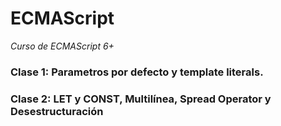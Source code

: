 # ECMAScript
_Curso de ECMAScript 6+_

### Clase 1: Parametros por defecto y template literals.

### Clase 2: LET y CONST, Multilínea, Spread Operator y Desestructuración

